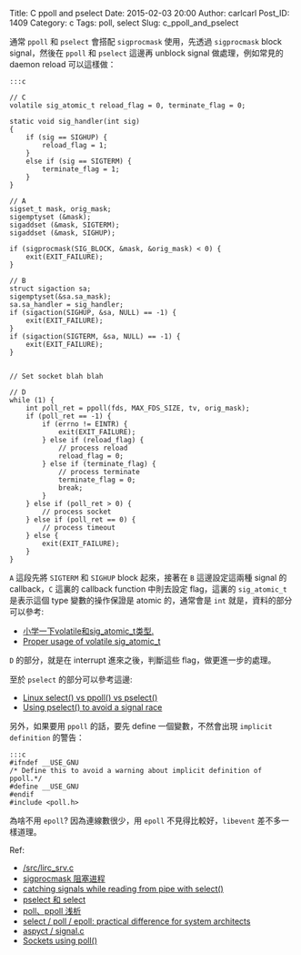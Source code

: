 Title: C ppoll and pselect
Date: 2015-02-03 20:00
Author: carlcarl
Post_ID: 1409
Category: c
Tags: poll, select
Slug: c_ppoll_and_pselect


通常 `ppoll` 和 `pselect` 會搭配 `sigprocmask` 使用，先透過 `sigprocmask` block signal，然後在 `ppoll` 和 `pselect` 這邊再 unblock signal 做處理，例如常見的 daemon reload 可以這樣做：

	:::c
	
	// C
	volatile sig_atomic_t reload_flag = 0, terminate_flag = 0;

	static void sig_handler(int sig)
	{
    	if (sig == SIGHUP) {
        	reload_flag = 1;
    	}
    	else if (sig == SIGTERM) {
        	terminate_flag = 1;
    	}
	}
	
	// A
	sigset_t mask, orig_mask;
    sigemptyset (&mask);
    sigaddset (&mask, SIGTERM);
    sigaddset (&mask, SIGHUP);

    if (sigprocmask(SIG_BLOCK, &mask, &orig_mask) < 0) {
        exit(EXIT_FAILURE);
    }
    
    // B
    struct sigaction sa;
    sigemptyset(&sa.sa_mask);
    sa.sa_handler = sig_handler;
    if (sigaction(SIGHUP, &sa, NULL) == -1) {
        exit(EXIT_FAILURE);
    }
    if (sigaction(SIGTERM, &sa, NULL) == -1) {
        exit(EXIT_FAILURE);
    }
	
    
    // Set socket blah blah
    
    // D
    while (1) {
        int poll_ret = ppoll(fds, MAX_FDS_SIZE, tv, orig_mask);
        if (poll_ret == -1) {
            if (errno != EINTR) {
                exit(EXIT_FAILURE);
            } else if (reload_flag) {
                // process reload
                reload_flag = 0;
            } else if (terminate_flag) {
                // process terminate
                terminate_flag = 0;
                break;
            }
        } else if (poll_ret > 0) {
            // process socket
        } else if (poll_ret == 0) {
            // process timeout
        } else {
            exit(EXIT_FAILURE);
        }
    }

`A` 這段先將 `SIGTERM` 和 `SIGHUP` block 起來，接著在 `B` 這邊設定這兩種 signal 的 callback，`C` 這裏的 callback function 中則去設定 flag，這裏的 `sig_atomic_t` 是表示這個 type 變數的操作保證是 atomic 的，通常會是 `int` 就是，資料的部分可以參考:

* [小学一下volatile和sig_atomic_t类型.]
* [Proper usage of volatile sig_atomic_t]

`D` 的部分，就是在 interrupt 進來之後，判斷這些 flag，做更進一步的處理。


至於 `pselect` 的部分可以參考這邊: 

* [Linux select() vs ppoll() vs pselect()]
* [Using pselect() to avoid a signal race]



另外，如果要用 `ppoll` 的話，要先 define 一個變數，不然會出現 `implicit definition` 的警告：

	:::c
	#ifndef __USE_GNU
	/* Define this to avoid a warning about implicit definition of ppoll.*/
	#define __USE_GNU
	#endif
	#include <poll.h>


為啥不用 `epoll`? 因為連線數很少，用 `epoll` 不見得比較好，`libevent` 差不多一樣道理。


Ref:

* [/src/lirc_srv.c]
* [sigprocmask 阻塞进程]
* [catching signals while reading from pipe with select()]
* [pselect 和 select]
* [poll、ppoll 浅析]
* [select / poll / epoll: practical difference for system architects]
* [aspyct / signal.c]
* [Sockets using poll()]


[/src/lirc_srv.c]: https://searchcode.com/codesearch/view/555780/
[sigprocmask 阻塞进程]: http://blog.csdn.net/muge0913/article/details/7334771
[小学一下volatile和sig_atomic_t类型.]: http://blog.csdn.net/realdragon2/article/details/2935533
[Proper usage of volatile sig_atomic_t]: stackoverflow.com/questions/8488791/proper-usage-of-volatile-sig-atomic-t#_=_
[Linux select() vs ppoll() vs pselect()]: http://stackoverflow.com/questions/9774986/linux-select-vs-ppoll-vs-pselect
[Using pselect() to avoid a signal race]: http://www.linuxprogrammingblog.com/code-examples/using-pselect-to-avoid-a-signal-race
[catching signals while reading from pipe with select()]: http://stackoverflow.com/questions/6962150/catching-signals-while-reading-from-pipe-with-select
[pselect 和 select]: http://www.cnblogs.com/diegodu/p/3988103.html
[poll、ppoll 浅析]: http://blog.csdn.net/feng19870412/article/details/9001857
[select / poll / epoll: practical difference for system architects]: http://www.ulduzsoft.com/2014/01/select-poll-epoll-practical-difference-for-system-architects/
[aspyct / signal.c]: https://gist.github.com/aspyct/3462238
[Sockets using poll()]: http://cboard.cprogramming.com/c-programming/158125-sockets-using-poll.html



